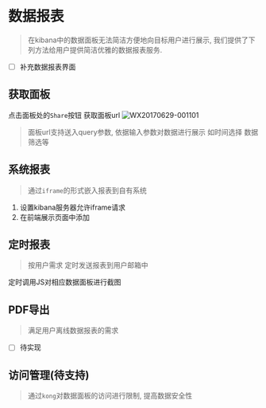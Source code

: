 # 数据报表

> 在kibana中的数据面板无法简洁方便地向目标用户进行展示, 我们提供了下列方法给用户提供简洁优雅的数据报表服务.

- [ ] 补充数据报表界面

## 获取面板

点击面板处的`Share`按钮  获取面板url
![WX20170629-001101](https://ws3.sinaimg.cn/large/006tKfTcly1fh1dvhr8dtj31fr09qjva.jpg)

> 面板url支持送入query参数, 依据输入参数对数据进行展示 如时间选择 数据筛选等 

## 系统报表

> 通过`iframe`的形式嵌入报表到自有系统

1. 设置kibana服务器允许iframe请求
2. 在前端展示页面中添加

## 定时报表

> 按用户需求 定时发送报表到用户邮箱中

定时调用JS对相应数据面板进行截图 

## PDF导出

> 满足用户离线数据报表的需求

- [ ] 待实现

## 访问管理(待支持)

> 通过`kong`对数据面板的访问进行限制, 提高数据安全性